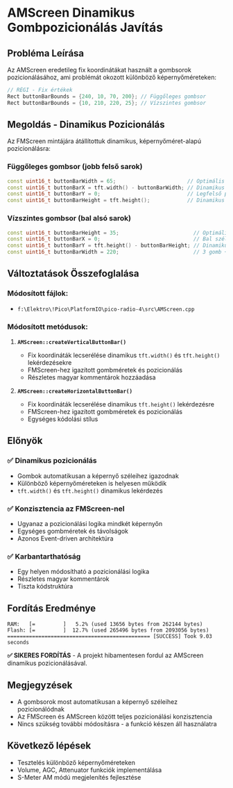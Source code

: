 # AMScreen Dinamikus Gombpozicionálás Javítás

## Probléma Leírása
Az AMScreen eredetileg fix koordinátákat használt a gombsorok pozicionálásához, ami problémát okozott különböző képernyőméreteken:

```cpp
// RÉGI - Fix értékek
Rect buttonBarBounds = {240, 10, 70, 200}; // Függőleges gombsor
Rect buttonBarBounds = {10, 210, 220, 25}; // Vízszintes gombsor
```

## Megoldás - Dinamikus Pozicionálás
Az FMScreen mintájára átállítottuk dinamikus, képernyőméret-alapú pozicionálásra:

### Függőleges gombsor (jobb felső sarok)
```cpp
const uint16_t buttonBarWidth = 65;                       // Optimális gombméret + margók
const uint16_t buttonBarX = tft.width() - buttonBarWidth; // Dinamikus - jobb szélhez igazítva
const uint16_t buttonBarY = 0;                            // Legfelső pixeltől
const uint16_t buttonBarHeight = tft.height();            // Dinamikus - teljes képernyő magasság
```

### Vízszintes gombsor (bal alsó sarok)
```cpp
const uint16_t buttonBarHeight = 35;                        // Optimális gombmagasság
const uint16_t buttonBarX = 0;                              // Bal szélhez igazítva
const uint16_t buttonBarY = tft.height() - buttonBarHeight; // Dinamikus - alsó szélhez igazítva
const uint16_t buttonBarWidth = 220;                        // 3 gomb + margók optimális szélessége
```

## Változtatások Összefoglalása

### Módosított fájlok:
- `f:\Elektro\!Pico\PlatformIO\pico-radio-4\src\AMScreen.cpp`

### Módosított metódusok:
1. **`AMScreen::createVerticalButtonBar()`**
   - Fix koordináták lecserélése dinamikus `tft.width()` és `tft.height()` lekérdezésekre
   - FMScreen-hez igazított gombméretek és pozicionálás
   - Részletes magyar kommentárok hozzáadása

2. **`AMScreen::createHorizontalButtonBar()`**
   - Fix koordináták lecserélése dinamikus `tft.height()` lekérdezésre
   - FMScreen-hez igazított gombméretek és pozicionálás
   - Egységes kódolási stílus

## Előnyök

### ✅ Dinamikus pozicionálás
- Gombok automatikusan a képernyő széleihez igazodnak
- Különböző képernyőméreteken is helyesen működik
- `tft.width()` és `tft.height()` dinamikus lekérdezés

### ✅ Konzisztencia az FMScreen-nel
- Ugyanaz a pozicionálási logika mindkét képernyőn
- Egységes gombméretek és távolságok
- Azonos Event-driven architektúra

### ✅ Karbantarthatóság
- Egy helyen módosítható a pozicionálási logika
- Részletes magyar kommentárok
- Tiszta kódstruktúra

## Fordítás Eredménye
```
RAM:   [=         ]   5.2% (used 13656 bytes from 262144 bytes)
Flash: [=         ]  12.7% (used 265496 bytes from 2093056 bytes)
============================================== [SUCCESS] Took 9.03 seconds
```

**✅ SIKERES FORDÍTÁS** - A projekt hibamentesen fordul az AMScreen dinamikus pozicionálásával.

## Megjegyzések
- A gombsorok most automatikusan a képernyő széleihez pozicionálódnak
- Az FMScreen és AMScreen között teljes pozicionálási konzisztencia
- Nincs szükség további módosításra - a funkció készen áll használatra

## Következő lépések
- Tesztelés különböző képernyőméreteken
- Volume, AGC, Attenuator funkciók implementálása
- S-Meter AM módú megjelenítés fejlesztése

